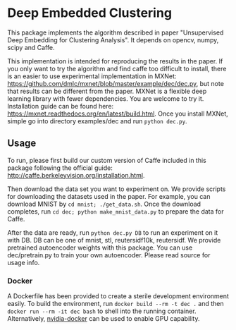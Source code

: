 # Deep Embedded Clustering

This package implements the algorithm described in paper "Unsupervised Deep Embedding for Clustering Analysis". It depends on opencv, numpy, scipy and Caffe.

This implementation is intended for reproducing the results in the paper. If you only want to try the algorithm and find caffe too difficult to install, there is an easier to use experimental implementation in MXNet: https://github.com/dmlc/mxnet/blob/master/example/dec/dec.py, but note that results can be different from the paper. MXNet is a flexible deep learning library with fewer dependencies. You are welcome to try it. Installation guide can be found here: https://mxnet.readthedocs.org/en/latest/build.html. Once you install MXNet, simple go into directory examples/dec and run `python dec.py`.

## Usage
To run, please first build our custom version of Caffe included in this package following the official guide: http://caffe.berkeleyvision.org/installation.html.

Then download the data set you want to experiment on. We provide scripts for downloading the datasets used in the paper. For example, you can download MNIST by `cd mnist; ./get_data.sh`. Once the download completes, run `cd dec; python make_mnist_data.py` to prepare the data for Caffe.

After the data are ready, run `python dec.py DB` to run an experiment on it with DB. DB can be one of mnist, stl, reutersidf10k, reutersidf. We provide pretrained autoencoder weights with this package. You can use dec/pretrain.py to train your own autoencoder. Please read source for usage info.

### Docker

A Dockerfile has been provided to create a sterile development environment easily.  To build the environment, run `docker build --rm -t dec .` and then `docker run --rm -it dec bash` to shell into the running container.  Alternatively, [nvidia-docker](https://github.com/NVIDIA/nvidia-docker) can be used to enable GPU capability.
